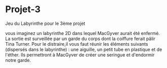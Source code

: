 # Projet-3
Jeu du Labyrinthe pour le 3ème projet

vous imaginez un labyrinthe 2D dans lequel MacGyver aurait été enfermé.
La sortie est surveillée par un garde du corps dont la coiffure ferait pâlir Tina Turner.
Pour le distraire,il vous faut réunir les éléments suivants (dispersés dans le labyrinthe) 
: une aiguille, un petit tube en plastique et de l'éther.
Ils permettront à MacGyver de créer une seringue et d'endormir notre garde.

